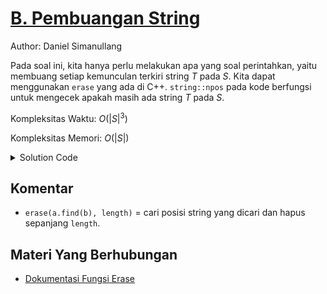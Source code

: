 # [B. Pembuangan String](https://tlx.toki.id/courses/basic/chapters/11/problems/B)

Author: Daniel Simanullang

<!-- Masukkan penjelasan disini -->
Pada soal ini, kita hanya perlu melakukan apa yang soal perintahkan, yaitu membuang setiap kemunculan terkiri string $T$ pada $S$. Kita dapat menggunakan `erase` yang ada di C++. `string::npos` pada kode berfungsi untuk mengecek apakah masih ada string $T$ pada $S$.

Kompleksitas Waktu: $O(|S|^3)$

Kompleksitas Memori: $O(|S|)$

<details>
  <summary>Solution Code</summary>

```c++
#include <bits/stdc++.h>
#include <ext/pb_ds/assoc_container.hpp>
#include <ext/pb_ds/tree_policy.hpp>
using namespace __gnu_pbds;
using namespace std;

// defines
#define int long long
#define debug(x) cerr << "(" << #x << "=" << x << "," << __LINE__ << ")\n";
#define sz(x) ((int)x.size());
#define all(x) (x).begin(), (x).end();

// constants
const int dx[4]{1, 0, -1, 0}, dy[4]{0, 1, 0, -1};
const char dir[4]{'D', 'R', 'U', 'L'};
const int mod = 1e9 + 7;
const int maxn = 2e5 + 5;
const double eps = 1e-9;

// typedefs
typedef vector<vector<int>> vii;
typedef vector<int> vi;
typedef pair<int, int> pii;

// Template
template <class T>
using oset =
    tree<T, null_type, less<T>, rb_tree_tag, tree_order_statistics_node_update>;

// Mods
int mul(int a, int b, int MOD) { return ((a % MOD) * (b % MOD)) % MOD; }
int add(int a, int b, int MOD) { return (a + b) % MOD; }
int sub(int a, int b, int MOD) { return (MOD + a - b) % MOD; }

signed main() {
  ios_base::sync_with_stdio(false);
  cin.tie(NULL);
  string a, b;
  cin >> a >> b;
  int n = a.size(), m = b.size();
  while (a.find(b) != string::npos) {
    a.erase(a.find(b), m);
  }
  cout << a << '\n';

  return 0;
}
```
</details>


## Komentar
    
- `erase(a.find(b), length)` = cari posisi string yang dicari dan hapus sepanjang `length`.

## Materi Yang Berhubungan
    
- [Dokumentasi Fungsi Erase](https://cplusplus.com/reference/string/string/erase/)


<!-- Tambahkan referensi link soal yang berhubungan apabila perlu

## Soal Yang Berhubungan
    
- [Nama Soal I](link-soal)
- [Nama Soal II](link-soal)

-->